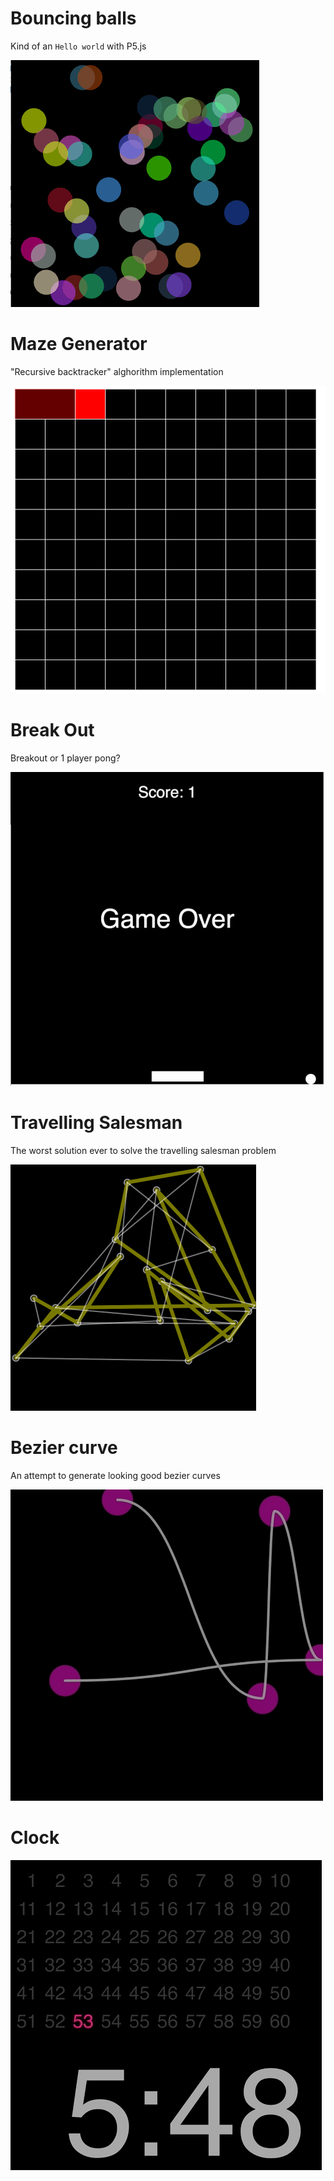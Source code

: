 # Bouncing balls
Kind of an `Hello world` with P5.js

![](BouncingBalls/bauncing_balls.gif)


# Maze Generator

"Recursive backtracker" alghorithm implementation

![](MazeGenerator/maze.gif)

# Break Out
Breakout or 1 player pong?

![](BreakOut/break_out.gif)

# Travelling Salesman
The worst solution ever to solve the travelling salesman problem

![](TravellingSalesman/travelling_salesman.gif)


# Bezier curve
An attempt to generate looking good bezier curves

![](Bezier/bezier.gif)


# Clock
![](Clock/clock.gif)
